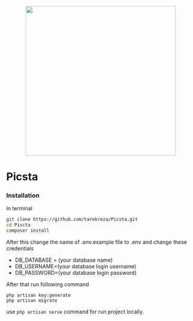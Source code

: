 <p align="center"><a href="https://laravel.com" target="_blank"><img src="https://raw.githubusercontent.com/laravel/art/master/logo-lockup/5%20SVG/2%20CMYK/1%20Full%20Color/laravel-logolockup-cmyk-red.svg" width="400"></a></p>

<!-- <p align="center">
<a href="https://travis-ci.org/laravel/framework"><img src="https://travis-ci.org/laravel/framework.svg" alt="Build Status"></a>
<a href="https://packagist.org/packages/laravel/framework"><img src="https://img.shields.io/packagist/dt/laravel/framework" alt="Total Downloads"></a>
<a href="https://packagist.org/packages/laravel/framework"><img src="https://img.shields.io/packagist/v/laravel/framework" alt="Latest Stable Version"></a>
<a href="https://packagist.org/packages/laravel/framework"><img src="https://img.shields.io/packagist/l/laravel/framework" alt="License"></a>
</p> -->

# Picsta

### Installation
In terminal
```bash
git clone https://github.com/tarekreza/Picsta.git
cd Piscta
composer install
```
After this change the name of .env.example file to .env and change these credentials
- DB_DATABASE = (your database name)
- DB_USERNAME=(your database login username)
- DB_PASSWORD=(your database login password)

After that run following command
```
php artisan key:generate
php artisan migrate
```
use ```php artisan serve``` command for run project locally.